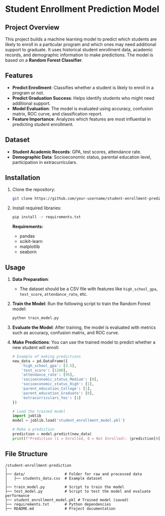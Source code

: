 # Student Enrollment Prediction Model

## Project Overview
This project builds a machine learning model to predict which students are likely to enroll in a particular program and which ones may need additional support to graduate. It uses historical student enrollment data, academic records, and demographic information to make predictions. The model is based on a **Random Forest Classifier**.

## Features
- **Predict Enrollment**: Classifies whether a student is likely to enroll in a program or not.
- **Predict Graduation Success**: Helps identify students who might need additional support.
- **Model Evaluation**: The model is evaluated using accuracy, confusion matrix, ROC curve, and classification report.
- **Feature Importance**: Analyzes which features are most influential in predicting student enrollment.

## Dataset
- **Student Academic Records**: GPA, test scores, attendance rate.
- **Demographic Data**: Socioeconomic status, parental education level, participation in extracurriculars.

## Installation

1. Clone the repository:
   ```bash
   git clone https://github.com/your-username/student-enrollment-prediction.git
   ```

2. Install required libraries:
   ```bash
   pip install -r requirements.txt
   ```

   **Requirements:**
   - pandas
   - scikit-learn
   - matplotlib
   - seaborn

## Usage

1. **Data Preparation**:
   - The dataset should be a CSV file with features like `high_school_gpa`, `test_score`, `attendance_rate`, etc.

2. **Train the Model**:
   Run the following script to train the Random Forest model:
   ```bash
   python train_model.py
   ```

3. **Evaluate the Model**:
   After training, the model is evaluated with metrics such as accuracy, confusion matrix, and ROC curve.

4. **Make Predictions**:
   You can use the trained model to predict whether a new student will enroll:
   ```python
   # Example of making predictions
   new_data = pd.DataFrame({
       'high_school_gpa': [3.5],
       'test_score': [1200],
       'attendance_rate': [95],
       'socioeconomic_status_Medium': [0],
       'socioeconomic_status_High': [1],
       'parent_education_College': [1],
       'parent_education_Graduate': [0],
       'extracurriculars_Yes': [1]
   })
   
   # Load the trained model
   import joblib
   model = joblib.load('student_enrollment_model.pkl')
   
   # Make a prediction
   prediction = model.predict(new_data)
   print(f"Prediction (1 = Enrolled, 0 = Not Enrolled): {prediction[0]}")
   ```

## File Structure
```
/student-enrollment-prediction
│
├── data/                  # Folder for raw and processed data
│   ├── students_data.csv  # Example dataset
│
├── train_model.py         # Script to train the model
├── test_model.py          # Script to test the model and evaluate performance
├── student_enrollment_model.pkl # Trained model (saved)
├── requirements.txt       # Python dependencies
├── README.md              # Project documentation
```

